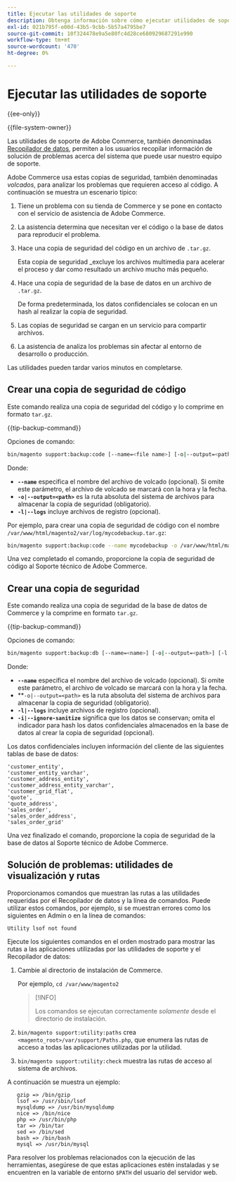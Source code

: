 ```yaml
---
title: Ejecutar las utilidades de soporte
description: Obtenga información sobre cómo ejecutar utilidades de soporte para solucionar problemas del proyecto de Adobe Commerce. Descubra las herramientas integradas de diagnóstico y asistencia.
exl-id: 021b795f-e00d-43b5-9cbb-5b57a4795be7
source-git-commit: 10f324478e9a5e80fc4d28ce680929687291e990
workflow-type: tm+mt
source-wordcount: '470'
ht-degree: 0%

---
```


# Ejecutar las utilidades de soporte

{{ee-only}}

{{file-system-owner}}

Las utilidades de soporte de Adobe Commerce, también denominadas [Recopilador de datos](https://experienceleague.adobe.com/es/docs/commerce-admin/systems/tools/support#data-collector), permiten a los usuarios recopilar información de solución de problemas acerca del sistema que puede usar nuestro equipo de soporte.

Adobe Commerce usa estas copias de seguridad, también denominadas _volcados_, para analizar los problemas que requieren acceso al código. A continuación se muestra un escenario típico:

1. Tiene un problema con su tienda de Commerce y se pone en contacto con el servicio de asistencia de Adobe Commerce.
1. La asistencia determina que necesitan ver el código o la base de datos para reproducir el problema.
1. Hace una copia de seguridad del código en un archivo de `.tar.gz`.

   Esta copia de seguridad _excluye los archivos multimedia para acelerar el proceso y dar como resultado un archivo mucho más pequeño.

1. Hace una copia de seguridad de la base de datos en un archivo de `.tar.gz`.

   De forma predeterminada, los datos confidenciales se colocan en un hash al realizar la copia de seguridad.

1. Las copias de seguridad se cargan en un servicio para compartir archivos.
1. La asistencia de analiza los problemas sin afectar al entorno de desarrollo o producción.

Las utilidades pueden tardar varios minutos en completarse.

## Crear una copia de seguridad de código

Este comando realiza una copia de seguridad del código y lo comprime en formato `tar.gz`.

{{tip-backup-command}}

Opciones de comando:

```bash
bin/magento support:backup:code [--name=<file name>] [-o|--output=<path>] [-l|--logs]
```

Donde:

- **`--name`** especifica el nombre del archivo de volcado (opcional). Si omite este parámetro, el archivo de volcado se marcará con la hora y la fecha.
- **`-o|--output=<path>`** es la ruta absoluta del sistema de archivos para almacenar la copia de seguridad (obligatorio).
- **`-l|--logs`** incluye archivos de registro (opcional).

Por ejemplo, para crear una copia de seguridad de código con el nombre `/var/www/html/magento2/var/log/mycodebackup.tar.gz`:

```bash
bin/magento support:backup:code --name mycodebackup -o /var/www/html/magento2/var/log
```

Una vez completado el comando, proporcione la copia de seguridad de código al Soporte técnico de Adobe Commerce.

## Crear una copia de seguridad

Este comando realiza una copia de seguridad de la base de datos de Commerce y la comprime en formato `tar.gz`.

{{tip-backup-command}}

Opciones de comando:

```bash
bin/magento support:backup:db [--name=<name>] [-o|--output=<path>] [-l|--logs] [-i|--ignore-sanitize]
```

Donde:

- **`--name`** especifica el nombre del archivo de volcado (opcional). Si omite este parámetro, el archivo de volcado se marcará con la hora y la fecha.
- **`-o|--output=<path>` es la ruta absoluta del sistema de archivos para almacenar la copia de seguridad (obligatorio).
- **`-l|--logs`** incluye archivos de registro (opcional).
- **`-i|--ignore-sanitize`** significa que los datos se conservan; omita el indicador para hash los datos confidenciales almacenados en la base de datos al crear la copia de seguridad (opcional).

Los datos confidenciales incluyen información del cliente de las siguientes tablas de base de datos:

```
'customer_entity',
'customer_entity_varchar',
'customer_address_entity',
'customer_address_entity_varchar',
'customer_grid_flat',
'quote',
'quote_address',
'sales_order',
'sales_order_address',
'sales_order_grid'
```

Una vez finalizado el comando, proporcione la copia de seguridad de la base de datos al Soporte técnico de Adobe Commerce.

## Solución de problemas: utilidades de visualización y rutas

Proporcionamos comandos que muestran las rutas a las utilidades requeridas por el Recopilador de datos y la línea de comandos. Puede utilizar estos comandos, por ejemplo, si se muestran errores como los siguientes en Admin o en la línea de comandos:

```
Utility lsof not found
```

Ejecute los siguientes comandos en el orden mostrado para mostrar las rutas a las aplicaciones utilizadas por las utilidades de soporte y el Recopilador de datos:

1. Cambie al directorio de instalación de Commerce.

   Por ejemplo, `cd /var/www/magento2`

   >[!INFO]
   >
   >Los comandos se ejecutan correctamente _solamente_ desde el directorio de instalación.

1. `bin/magento support:utility:paths` crea `<magento_root>/var/support/Paths.php`, que enumera las rutas de acceso a todas las aplicaciones utilizadas por la utilidad.
1. `bin/magento support:utility:check` muestra las rutas de acceso al sistema de archivos.

A continuación se muestra un ejemplo:

```
   gzip => /bin/gzip
   lsof => /usr/sbin/lsof
   mysqldump => /usr/bin/mysqldump
   nice => /bin/nice
   php => /usr/bin/php
   tar => /bin/tar
   sed => /bin/sed
   bash => /bin/bash
   mysql => /usr/bin/mysql
```

Para resolver los problemas relacionados con la ejecución de las herramientas, asegúrese de que estas aplicaciones estén instaladas y se encuentren en la variable de entorno `$PATH` del usuario del servidor web.
